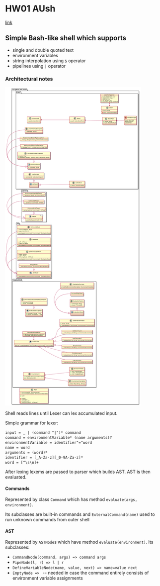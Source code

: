 # HW01 AUsh

[link](https://drive.google.com/file/d/1LYqicbk4jpZkcSCKSO9X19_2WGDzNRbY/view)

## Simple Bash-like shell which supports

- single and double quoted text
- environment variables
- string interpolation using `$` operator
- pipelines using `|` operator

### Architectural notes

![A bit simplified class diagram](diagram.png)

Shell reads lines until Lexer can lex accumulated input.

Simple grammar for lexer:

```
input = _ | (command "|")* command
command = environmentVariable* (name arguments)?
environmentVariable = identifier"="word
name = word
arguments = (word)*
identifier = [_A-Za-z][_0-9A-Za-z]*
word = [^\s\n]+
```

After lexing lexems are passed to parser which builds AST. AST is then evaluated.

#### Commands

Represented by class `Command` which has method `evaluate(args, environment)`.

Its subclasses are built-in commands and `ExternalCommand(name)` used to run unknown commands from outer shell

#### AST

Represented by `ASTNode`s which have method `evaluate(environment)`. Its subclasses:

- `CommandNode(command, args) => command args`
- `PipeNode(l, r) => l | r`
- `DefineVariableNode(name, value, next) => name=value next`
- `EmptyNode => ` -- needed in case the command entirely consists of environment variable assignments
